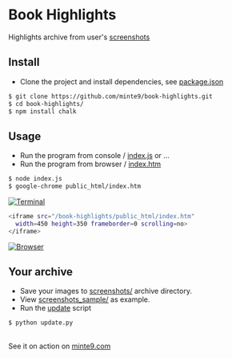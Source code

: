 # Book Highlights

Highlights archive from user's [screenshots](https://github.com/minte9/book-highlights/tree/main/files_archive/)

## Install

- Clone the project and install dependencies, see [package.json](https://github.com/minte9/book-highlights/blob/main/package-lock.json)

~~~sh
$ git clone https://github.com/minte9/book-highlights.git
$ cd book-highlights/
$ npm install chalk
~~~

## Usage

- Run the program from console / [index.js](https://github.com/minte9/book-highlights/blob/main/index.js) or ...
- Run the program from browser / [index.htm](https://github.com/minte9/book-highlights/blob/main/public_html/index.htm)

~~~sh
$ node index.js
$ google-chrome public_html/index.htm 
~~~

[![Terminal](https://www.minte9.com/lib/images/github/book-highlights/highlight_02.png)](https://www.minte9.com)

~~~sh
<iframe src="/book-highlights/public_html/index.htm" 
  width=450 height=350 frameborder=0 scrolling=no>
</iframe>
~~~

[![Browser](https://www.minte9.com/lib/images/github/book-highlights/m9_06.png)](https://www.minte9.com)

## Your archive

- Save your images to [screenshots/](https://github.com/minte9/book-highlights/tree/main/files_archive/screenshots) archive directory.
- View [screenshots_sample/](https://github.com/minte9/book-highlights/tree/main/files_archive/screenshots_sample) as example.
- Run the [update](https://github.com/minte9/book-highlights/blob/main/update.py) script

~~~sh
$ python update.py
~~~

##

See it on action on [minte9.com](https://www.minte9.com)
